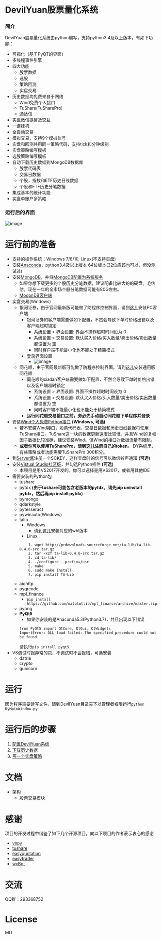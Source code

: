 # DevilYuan股票量化系统
### 简介
DevilYuan股票量化系统由python编写，支持python3.4及以上版本，有如下功能：
- 可视化（基于PyQT的界面）
- 多线程事件引擎
- 四大功能
    - 股票数据
    - 选股
    - 策略回测
    - 实盘交易
- 历史数据均免费来自于网络
    - Wind免费个人接口
    - TuShare(TuSharePro)
    - 通达信
- 实盘微信提醒及交互
- 一键挂机
- 全自动交易
- 模拟交易，支持9个模拟账号
- 实盘和回测共用同一策略代码，支持tick和分钟级别
- 实盘策略编写模板
- 选股策略编写模板
- 自动下载历史数据到MongoDB数据库
    - 股票代码表
    - 交易日数据
    - 个股，指数和ETF历史日线数据
    - 个股和ETF历史分笔数据
- 集成基本的统计功能
- 实盘单账户多策略

### 运行后的界面
![image](https://github.com/moyuanz/DevilYuan/blob/master/docs/main.png)

# 运行前的准备
- 支持的操作系统：Windows 7/8/10, Linux(不支持实盘)
- 安装[Anaconda](https://www.anaconda.com/download/)，python3.4及以上版本 64位版本(32位应该也可以，但没测试过)
- 安装[MongoDB](https://www.mongodb.com/download-center#production)，并将[MongoDB配置为系统服务](https://docs.mongodb.com/manual/tutorial/install-mongodb-on-windows/#configure-a-windows-service-for-mongodb-community-edition)
    -  如果你想下载更多的个股历史分笔数据，建议配备比较大的的硬盘。毛估估，现在一年的全市场个股分笔数据可能有80G左右。
    -  [MogonDB客户端](https://robomongo.org/download)
-  实盘交易(Windows)
    - 银河证券，由于官网最新版可能做了防程序控制界面，请到[这儿](https://github.com/moyuanz/Box/blob/master/BinaryStar3.2.exe)安装PC客户端
        - 银河证券的客户端需要做如下配置，不然会导致下单时价格出错以及客户端超时锁定
            - 系统设置 > 界面设置: 界面不操作超时时间设为 0
            - 系统设置 > 交易设置: 默认买入价格/买入数量/卖出价格/卖出数量 都设置为 空
            - 同时客户端不能最小化也不能处于精简模式
        - 登录界面设置
            - ![image](https://github.com/moyuanz/DevilYuan/blob/master/docs/trade/yhLoginUI.jpg)
    - 同花顺，由于官网最新版可能做了防程序控制界面，请到[这儿](https://github.com/shidenggui/easytrader/issues/272)安装通用版同花顺
        - 同花顺的xiadan客户端需要做如下配置，不然会导致下单时价格出错以及客户端超时锁定
            - 系统设置 > 界面设置: 界面不操作超时时间设为 0
            - 系统设置 > 交易设置: 默认买入价格/买入数量/卖出价格/卖出数量 都设置为 空
            - 同时客户端不能最小化也不能处于精简模式
        - **运行同花顺交易接口之前，务必先手动启动同花顺下单程序并登录**
- 安装[Wind个人免费Python接口](http://dajiangzhang.com/document) **(Windows, 可选)**
    - 若不安装Wind接口，股票代码表，交易日数据和历史日线数据将使用TuShare接口。TuShare这一块的数据更新速度比较慢。并且Wind的复权因子数据比较准确，建议安装Wind。但Wind的接口对数据流量有限制。
    - **或者你可以使用TuSharePro，请到[这儿](https://tushare.pro/register?reg=124019)注册自己的token。** DY系统里，有些策略或者功能需要TuSharePro 300积分。
- 到[Server酱](http://sc.ftqq.com/3.version)注册一个SCKEY，这样实盘时的信号可以微信铃声通知 **(可选)**
- 安装[Vistual Studio社区版](https://www.visualstudio.com/zh-hans/)，并勾选Python插件 **(可选)**
    - 本项目是用VS2017开发的。你可以选择是用VS2017，或者用其他IDE 
- 需要安装的Python包
    - tushare
    - pytdx **(由于tushare可能包含老版本的pytdx，请先pip uninstall pytdx，然后再pip install pytdx)**
    - pymongo
    - qdarkstyle
    - pytesseract
    - pywinauto(Windows)
    - talib
        - Windows
            - 请到[这儿](https://www.lfd.uci.edu/~gohlke/pythonlibs/#ta-lib)安装对应的whl版本
        - Linux
        ```
            1. wget http://prdownloads.sourceforge.net/ta-lib/ta-lib-0.4.0-src.tar.gz
            2. tar -xzf ta-lib-0.4.0-src.tar.gz
            3. cd ta-lib/
            4. ./configure --prefix=/usr
            5. make
            6. sudo make install
            7. pip install TA-Lib
        ```
    - aiohttp
    - pyqrcode
    - mpl_finance
        - `pip install https://github.com/matplotlib/mpl_finance/archive/master.zip`
    - pypng
    - **PyQt5**
        - 如果你安装的是Anaconda5.3(Python3.7)，并且出现以下错误
        ```
        from PyQt5 import QtCore, QtGui, QtWidgets
        ImportError: DLL load failed: The specified procedure could not be found.
        ```
        请执行`pip install pyqt5`
- VS调试时报异常的包，不调试时不会报错，可选安装
    - datrie
    - crypto
    - gunicorn

# 运行
因为程序需要读写文件，请到DevilYuan目录夹下以管理者权限运行`python DyMainWindow.py`

# 运行后的步骤
1. [配置DevilYuan系统](https://github.com/moyuanz/DevilYuan/blob/master/docs/Config.md)
2. [下载历史数据](https://github.com/moyuanz/DevilYuan/blob/master/docs/data/DownloadHistoryData.md)
3. [写一个实盘策略](https://github.com/moyuanz/DevilYuan/blob/master/docs/trade/WriteATradeStrategy.md)

# 文档
- 架构
    - [股票交易模块](https://github.com/moyuanz/DevilYuan/blob/master/docs/trade/trade_xmind.png)

# 感谢
项目的开发过程中借鉴了如下几个开源项目，向以下项目的作者表示衷心的感谢
- [vnpy](https://github.com/vnpy/vnpy)
- [tushare](https://github.com/waditu/tushare)
- [easyquotation](https://github.com/shidenggui/easyquotation)
- [easytrader](https://github.com/shidenggui/easytrader)
- [wxBot](https://github.com/liuwons/wxBot)

# 交流

QQ群：293368752

# License
MIT

